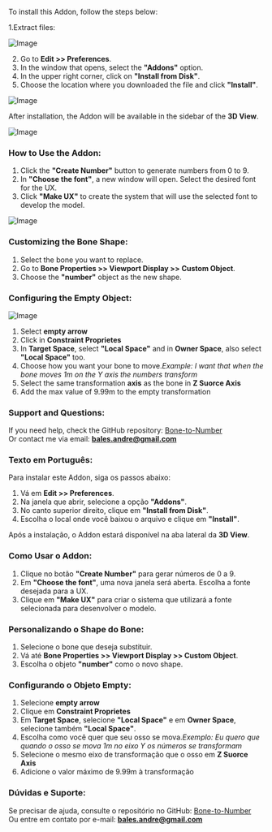 To install this Addon, follow the steps below:

1.Extract files:

![Image](https://github.com/user-attachments/assets/b6575a75-1298-45ad-b6c9-aa74fb53ac6e)

2. Go to **Edit >> Preferences**.
3. In the window that opens, select the **"Addons"** option.
4. In the upper right corner, click on **"Install from Disk"**.
5. Choose the location where you downloaded the file and click **"Install"**.
   
![Image](https://github.com/user-attachments/assets/e2c2ada6-7fe1-4e68-9d43-dba0327dd0a3)

After installation, the Addon will be available in the sidebar of the **3D View**.

![Image](https://github.com/user-attachments/assets/47a71d45-375a-4d33-8a4c-b2cdcd6c69f9)

### How to Use the Addon:

1. Click the **"Create Number"** button to generate numbers from 0 to 9.
2. In **"Choose the font"**, a new window will open. Select the desired font for the UX.
3. Click **"Make UX"** to create the system that will use the selected font to develop the model.

![Image](https://github.com/user-attachments/assets/37c8e5e9-1f42-4dd0-9f51-7cd5a3d4f8af)

### Customizing the Bone Shape:

1. Select the bone you want to replace.
2. Go to **Bone Properties >> Viewport Display >> Custom Object**.
3. Choose the **"number"** object as the new shape.


### Configuring the Empty Object:

![Image](https://github.com/user-attachments/assets/953891dd-146e-4366-8679-5067347a5c6f)

1. Select **empty arrow**
2. Click in **Constraint Proprietes**
3. In **Target Space**, select **"Local Space"** and in **Owner Space**, also select **"Local Space"** too.
4. Choose how you want your bone to move.*Example: I want that when the bone moves 1m on the Y axis the numbers transform*
5. Select the same transformation **axis** as the bone in **Z Suorce Axis**
6. Add the max value of 9.99m to the empty transformation



### Support and Questions:

If you need help, check the GitHub repository: [Bone-to-Number](https://github.com/balesandre/Bone-to-Number)  
Or contact me via email: **bales.andre@gmail.com**

### Texto em Português:

Para instalar este Addon, siga os passos abaixo:

1. Vá em **Edit >> Preferences**.
2. Na janela que abrir, selecione a opção **"Addons"**.
3. No canto superior direito, clique em **"Install from Disk"**.
4. Escolha o local onde você baixou o arquivo e clique em **"Install"**.

Após a instalação, o Addon estará disponível na aba lateral da **3D View**.

### Como Usar o Addon:

1. Clique no botão **"Create Number"** para gerar números de 0 a 9.
2. Em **"Choose the font"**, uma nova janela será aberta. Escolha a fonte desejada para a UX.
3. Clique em **"Make UX"** para criar o sistema que utilizará a fonte selecionada para desenvolver o modelo.

### Personalizando o Shape do Bone:

1. Selecione o bone que deseja substituir.
2. Vá até **Bone Properties >> Viewport Display >> Custom Object**.
3. Escolha o objeto **"number"** como o novo shape.

### Configurando o Objeto Empty:

1. Selecione **empty arrow**
2. Clique em **Constraint Proprietes**
3. Em **Target Space**, selecione **"Local Space"** e em **Owner Space**, selecione também **"Local Space"**.
4. Escolha como você quer que seu osso se mova.*Exemplo: Eu quero que quando o osso se mova 1m no eixo Y os números se transformam*
5. Selecione o mesmo eixo de transformação que o osso em **Z Suorce Axis**
6. Adicione o valor máximo de 9.99m à transformação

### Dúvidas e Suporte:

Se precisar de ajuda, consulte o repositório no GitHub: [Bone-to-Number](https://github.com/balesandre/Bone-to-Number)  
Ou entre em contato por e-mail: **bales.andre@gmail.com**
